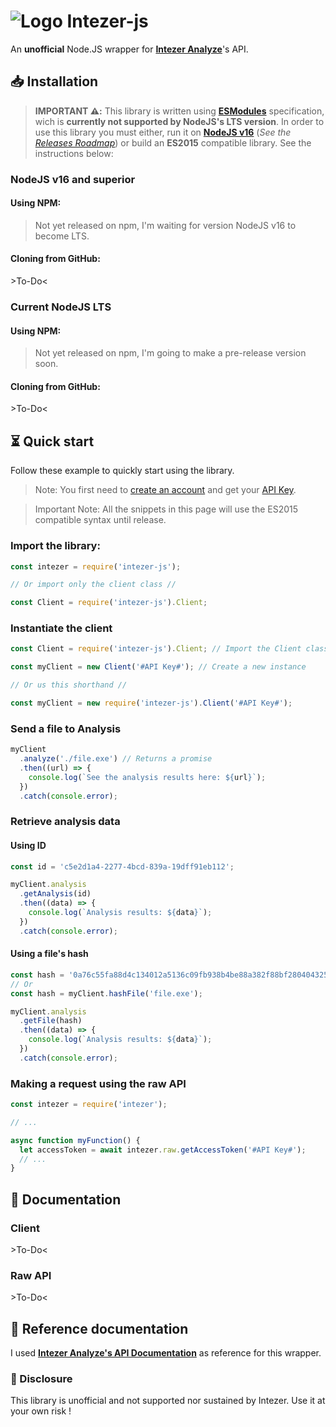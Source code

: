 # ![Logo](https://i.imgur.com/OhyTjKK.png) Intezer-js

An **unofficial** Node.JS wrapper for [**Intezer Analyze**](https://analyze.intezer.com/)'s API.

## 📥 Installation

> **IMPORTANT ⚠️:** This library is written using [**ESModules**](https://flaviocopes.com/es-modules/) specification, wich is **currently not supported by NodeJS's LTS version**.
> In order to use this library you must either, run it on [**NodeJS v16**](https://nodejs.org/dist/latest-v16.x/docs/api/index.html) (_See the [Releases Roadmap](https://nodejs.org/en/about/releases/)_) or build an **ES2015** compatible library.
> See the instructions below:

### NodeJS v16 and superior

#### Using NPM:

> Not yet released on npm, I'm waiting for version NodeJS v16 to become LTS.

#### Cloning from GitHub:

\>To-Do<

### Current NodeJS LTS

#### Using NPM:

> Not yet released on npm, I'm going to make a pre-release version soon.

#### Cloning from GitHub:

\>To-Do<

## ⏳ Quick start

Follow these example to quickly start using the library.

> Note: You first need to [create an account](https://analyze.intezer.com/create-account) and get your [API Key](https://analyze.intezer.com/account-details).

> Important Note: All the snippets in this page will use the ES2015 compatible syntax until release.

### Import the library:

```js
const intezer = require('intezer-js');

// Or import only the client class //

const Client = require('intezer-js').Client;
```

### Instantiate the client

```js
const Client = require('intezer-js').Client; // Import the Client class

const myClient = new Client('#API Key#'); // Create a new instance

// Or us this shorthand //

const myClient = new require('intezer-js').Client('#API Key#');
```

### Send a file to Analysis

```js
myClient
  .analyze('./file.exe') // Returns a promise
  .then((url) => {
    console.log(`See the analysis results here: ${url}`);
  })
  .catch(console.error);
```

### Retrieve analysis data

#### Using ID

```js
const id = 'c5e2d1a4-2277-4bcd-839a-19dff91eb112';

myClient.analysis
  .getAnalysis(id)
  .then((data) => {
    console.log(`Analysis results: ${data}`);
  })
  .catch(console.error);
```

#### Using a file's hash

```js
const hash = '0a76c55fa88d4c134012a5136c09fb938b4be88a382f88bf2804043253b0559f';
// Or
const hash = myClient.hashFile('file.exe');

myClient.analysis
  .getFile(hash)
  .then((data) => {
    console.log(`Analysis results: ${data}`);
  })
  .catch(console.error);
```

### Making a request using the raw API

```js
const intezer = require('intezer');

// ...

async function myFunction() {
  let accessToken = await intezer.raw.getAccessToken('#API Key#');
  // ...
}
```

## 📔 Documentation

### Client

\>To-Do<

### Raw API

\>To-Do<

## 📕 Reference documentation

I used [**Intezer Analyze's API Documentation**](https://analyze.intezer.com/api/docs/documentation) as reference for this wrapper.

### 📄 Disclosure

This library is unofficial and not supported nor sustained by Intezer.
Use it at your own risk !
